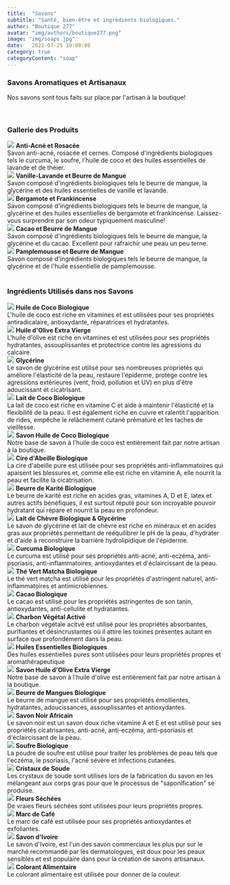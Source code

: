 ```yaml
---
title:  "Savons"
subtitle: "Santé, bien-être et ingrédients biologiques."
author: "Boutique 277"
avatar: "img/authors/boutique277.png"
image: "img/soaps.jpg"
date:   2021-07-25 10:00:08
category: true
categoryContent: "soap"
---
```


### Savons Aromatiques et Artisanaux
Nos savons sont tous faits sur place par l'artisan à la boutique!
<br /><br /><br />

### Gallerie des Produits
<img class="post-image-product" src="/img/products/soaps/soap-acne-slice.png">
<strong>Anti-Acné et Rosacée</strong><br />
Savon anti-acné, rosacée et cernes. Composé d'ingrédients biologiques tels le curcuma, le soufre, l'huile de coco et des huiles essentielles de lavande et de théier.
<div class="post-image-clear"></div>

<img class="post-image-product" src="/img/products/soaps/soap-mermaid-0001.png">
<strong>Vanille-Lavande et Beurre de Mangue</strong><br />
Savon composé d'ingrédients biologiques tels le beurre de mangue, la glycérine et des huiles essentielles de vanille et lavande.
<div class="post-image-clear"></div>

<img class="post-image-product" src="/img/products/soaps/soap-mango-glycerine-bergamot-frankincense.png">
<strong>Bergamote et Frankincense</strong><br />
Savon composé d'ingrédients biologiques tels le beurre de mangue, la glycérine et des huiles essentielles de bergamote et frankincense. Laissez-vous surprendre par son odeur typiquement masculine!
<div class="post-image-clear"></div>

<img class="post-image-product" src="/img/products/soaps/soap-mango-glycerin-cacao.png">
<strong>Cacao et Beurre de Mangue</strong><br />
Savon composé d'ingrédients biologiques tels le beurre de mangue, la glycérine et du cacao. Excellent pour rafraichir une peau un peu terne.
<div class="post-image-clear"></div>

<img class="post-image-product" src="/img/products/soaps/soap-mango-glycerine-grapefruit.png">
<strong>Pamplemousse et Beurre de Mangue</strong><br />
Savon composé d'ingrédients biologiques tels le beurre de mangue, la glycérine et de l'huile essentielle de pamplemousse.
<div class="post-image-clear"></div>
<br />

### Ingrédients Utilisés dans nos Savons
<img class="post-image" src="/img/ingredients/cocooil.png">
<strong>Huile de Coco Biologique</strong><br />
L'huile de coco est riche en vitamines et est utilisées pour ses propriétés antiradicalaire, antioxydante, réparatrices et hydratantes.
<div class="post-image-clear"></div>

<img class="post-image" src="/img/ingredients/oliveoil.png">
<strong>Huile d'Olive Extra Vierge</strong><br />
L'huile d'olive est riche en vitamines et est utilisées pour ses propriétés hydratantes, assouplissantes et protectrice contre les agressions du calcaire.
<div class="post-image-clear"></div>

<img class="post-image" src="/img/ingredients/soapbase-glycerine.png">
<strong>Glycérine</strong><br />
Le savon de glycérine est utilisé pour ses nombreuses propriétés qui améliore l'élasticité de la peau, restaure l'épiderme, protège contre les agressions extérieures (vent, froid, pollution et UV) en plus d'être adoucissant et cicatrisant.
<div class="post-image-clear"></div>

<img class="post-image" src="/img/ingredients/cocomilk.png">
<strong>Lait de Coco Biologique</strong><br />
La lait de coco est riche en vitamine C et aide à maintenir l'élasticité et la flexibilité de la peau. Il est également riche en cuivre et ralentit l'apparition de rides, empêche le relâchement cutané prématuré et les taches de vieillesse.
<div class="post-image-clear"></div>

<img class="post-image" src="/img/ingredients/soapbase-cocooil.png">
<strong>Savon Huile de Coco Biologique</strong><br />
Notre base de savon à l'huile de coco est entièrement fait par notre artisan à la boutique.
<div class="post-image-clear"></div>

<img class="post-image" src="/img/ingredients/beeswax.png">
<strong>Cire d'Abeille Biologique</strong><br />
La cire d'abeille pure est utilisée pour ses propriétés anti-inflammatoires qui apaisent les blessures et, comme elle est riche en vitamine A, elle nourrit la peau et facilite la cicatrisation.
<div class="post-image-clear"></div>

<img class="post-image" src="/img/ingredients/sheabutter.png">
<strong>Beurre de Karité Biologique</strong><br />
Le beurre de karité est riche en acides gras, vitamines A, D et E, latex et autres actifs bénéfiques, il est surtout réputé pour son incroyable pouvoir hydratant qui répare et nourrit la peau en profondeur.
<div class="post-image-clear"></div>

<img class="post-image" src="/img/ingredients/soapbase-glycerinegoatmilk.jpg">
<strong>Lait de Chèvre Biologique & Glycérine</strong><br />
 Le savon de glycérine et lait de chèvre est riche en minéraux et en acides gras aux propriétés permettant de rééquilibrer le pH de la peau, d'hydrater et d'aide à reconstruire la barrière hydrolipidique de l'épiderme.
<div class="post-image-clear"></div>

<img class="post-image" src="/img/ingredients/turmeric.png">
<strong>Curcuma Biologique</strong><br />
Le curcuma est utilisé pour ses propriétés anti-acné, anti-eczéma, anti-psoriasis, anti-inflammatoires, antioxydantes et d'éclaircissant de la peau.
<div class="post-image-clear"></div>

<img class="post-image" src="/img/ingredients/matchagreentea.jpg">
<strong>Thé Vert Matcha Biologique</strong><br />
Le thé vert matcha est utilisé pour les propriétés d'astringent naturel, anti-inflammatoires et antimicrobiennes.
<div class="post-image-clear"></div>

<img class="post-image" src="/img/ingredients/cocoa.png">
<strong>Cacao Biologique</strong><br />
Le cacao est utilisé pour les propriétés astringentes de son tanin, antioxydantes, anti-cellulite et hydratantes.
<div class="post-image-clear"></div>

<img class="post-image" src="/img/ingredients/activatedcharcoal.png">
<strong>Charbon Végétal Activé</strong><br />
Le charbon végétale acitvé est utilisé pour les propriétés absorbantes, purifiantes et désincrustantes où il attire les toxines présentes autant en surface que profondément dans la peau.
<div class="post-image-clear"></div>

<img class="post-image" src="/img/ingredients/essentialoils.png">
<strong>Huiles Essentielles Biologiques</strong><br />
Des huiles essentielles pures sont utilisées pour leurs propriétés propres et aromathérapeutique
<div class="post-image-clear"></div>

<img class="post-image" src="/img/ingredients/soapbase-oliveoil.png">
<strong>Savon Huile d'Olive Extra Vierge</strong><br />
Notre base de savon à l'huile d'olive est entièrement fait par notre artisan à la boutique.
<div class="post-image-clear"></div>

<img class="post-image" src="/img/ingredients/sheabutter.png">
<strong>Beurre de Mangues Biologique</strong><br />
Le beurre de mangue est utilisé pour ses propriétés émollientes, hydratantes, adoucissances, assouplissantes et antioxydantes.
<div class="post-image-clear"></div>

<img class="post-image" src="/img/ingredients/soapafricanblack.png">
<strong>Savon Noir Africain</strong><br />
Le savon noir est un savon doux riche vitamine A et E et est utilisé pour ses propriétés cicatrisantes, anti-acné, anti-eczéma, anti-psoriasis et d'éclaircissant de la peau.
<div class="post-image-clear"></div>

<img class="post-image" src="/img/ingredients/sulfurpowder.png">
<strong>Soufre Biologique</strong><br />
La poudre de soufre est utilisé pour traiter les problèmes de peau tels que l'eczéma, le psoriasis, l'acné sévère et infections cutanées.
<div class="post-image-clear"></div>

<img class="post-image" src="/img/ingredients/lyecrystals.png">
<strong>Cristaux de Soude</strong><br />
Les crystaux de soude sont utilisés lors de la fabrication du savon en les mélangeant aux corps gras pour que le processus de "saponification" se produise.
<div class="post-image-clear"></div>

<img class="post-image" src="/img/ingredients/driedroses.png">
<strong>Fleurs Séchées</strong><br />
De vraies fleurs séchées sont utilisées pour leurs propriétés propres.
<div class="post-image-clear"></div>

<img class="post-image" src="/img/ingredients/coffeegrounds.png">
<strong>Marc de Café</strong><br />
Le marc de café est utilisée pour ses propriétés antioxydantes et exfoliantes.
<div class="post-image-clear"></div>

<img class="post-image" src="/img/ingredients/soap.png">
<strong>Savon d'Ivoire</strong><br />
Le savon d'Ivoire, est l'un des savon commerciaux les plus pur sur le marché recommandé par les dermatologues, est doux pour les peaux sensibles et est populaire dans pour la création de savons artisanaux.
<div class="post-image-clear"></div>

<img class="post-image" src="/img/ingredients/foodcoloring.png">
<strong>Colorant Alimentaire</strong><br />
Le colorant alimentaire est utilisée pour donner de la couleur.
<div class="post-image-clear"></div>
